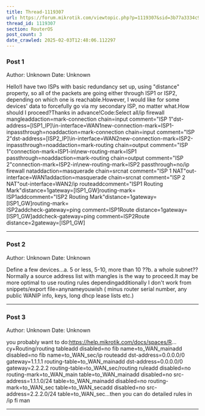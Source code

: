 ```yaml
---
title: Thread-1119307
url: https://forum.mikrotik.com/viewtopic.php?p=1119307&sid=3b77a3334c914448dbbc02bfdff4c3aa#p1119307
thread_id: 1119307
section: RouterOS
post_count: 3
date_crawled: 2025-02-03T12:48:06.112297
---
```


### Post 1
Author: Unknown
Date: Unknown

Hello!I have two ISPs with basic redundancy set up, using "distance" property, so all of the packets are going either through ISP1 or ISP2, depending on which one is reachable.However, I would like for some devices' data to forcefully go via my secondary ISP, no matter what.How should I proceed?Thanks in advance!Code:Select all/ip firewall mangleaddaction=mark-connection chain=input comment="ISP 1"dst-address=[ISP1_IP]\in-interface=WAN1new-connection-mark=ISP1-inpassthrough=noaddaction=mark-connection chain=input comment="ISP 2"dst-address=[ISP2_IP]\in-interface=WAN2new-connection-mark=ISP2-inpassthrough=noaddaction=mark-routing chain=output comment="ISP 1"connection-mark=ISP1-in\new-routing-mark=ISP1 passthrough=noaddaction=mark-routing chain=output comment="ISP 2"connection-mark=ISP2-in\new-routing-mark=ISP2 passthrough=no/ip firewall nataddaction=masquerade chain=srcnat comment="ISP 1 NAT"out-interface=WAN1addaction=masquerade chain=srcnat comment="ISP 2 NAT"out-interface=WAN2/ip routeaddcomment="ISP1 Routing Mark"distance=1gateway=[ISP1_GW]routing-mark=\
    ISP1addcomment="ISP2 Routing Mark"distance=1gateway=[ISP1_GW]routing-mark=\
    ISP2addcheck-gateway=ping comment=ISP1Route distance=1gateway=[ISP1_GW]addcheck-gateway=ping comment=ISP2Route distance=2gateway=[ISP1_GW]

---
### Post 2
Author: Unknown
Date: Unknown

Define a few devices...a.  5 or less,   5-10,  more than 10 ??b.  a whole subnet??Normally a source address list with mangles is the way to proceed.It may be more optimal to  use routing rules dependingadditionally I don't work from snippets/export file=anynameyouwish ( minus router serial number, any public WANIP info, keys, long dhcp lease lists etc.)

---
### Post 3
Author: Unknown
Date: Unknown

you probably want to do:https://help.mikrotik.com/docs/spaces/R... cy+Routing/routing tableadd disabled=no fib name=to_WAN_mainadd disabled=no fib name=to_WAN_sec/ip routeadd dst-address=0.0.0.0/0 gateway=1.1.1.1 routing-table=to_WAN_mainadd dst-address=0.0.0.0/0 gateway=2.2.2.2 routing-table=to_WAN_sec/routing ruleadd disabled=no routing-mark=to_WAN_main table=to_WAN_mainadd disabled=no src-address=1.1.1.0/24 table=to_WAN_mainadd disabled=no routing-mark=to_WAN_sec table=to_WAN_secadd disabled=no src-address=2.2.2.0/24 table=to_WAN_sec...then you can do detailed rules in /ip fi man

---
